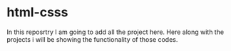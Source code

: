 # html-csss
In this reposrtry I am going to add all the project here.
Here along with the projects i will be showing the functionality of those codes.